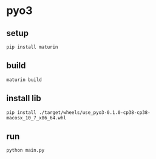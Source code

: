 # pyo3

## setup

```shell
pip install maturin
```

## build

```shell
maturin build
```

## install lib

```shell
pip install ./target/wheels/use_pyo3-0.1.0-cp38-cp38-macosx_10_7_x86_64.whl
```

## run

```shell
python main.py
```
